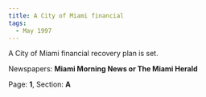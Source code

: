 ```yaml
---  
title: A City of Miami financial  
tags:  
  - May 1997  
---  
```

  
A City of Miami financial recovery plan is set.  
  
Newspapers: **Miami Morning News or The Miami Herald**  
  
Page: **1**, Section: **A** 
